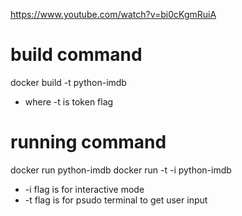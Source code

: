 https://www.youtube.com/watch?v=bi0cKgmRuiA

# build command
docker build -t python-imdb

* where -t is token flag

# running command
docker run python-imdb
docker run -t -i python-imdb
* -i flag is for interactive mode
* -t flag is for psudo terminal to get user input
